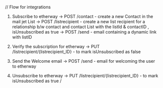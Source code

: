 // Flow for integrations

1. Subscribe to etherway
   -> POST /contact - create a new Contact in the mail jet List
   -> POST /listrecipient - create a new list recipient for a relationship b/w contact and contact List with the listId & contactID , isUnsubscribed as true
   -> POST /send - email containing a dynamic link with listID

2. Verify the subscription for etherway
   -> PUT /listrecipient/{listrecipient_ID} - to mark isUnsubscribed as false

3. Send the Welcome email
   -> POST /send - email for welcoming the user to etherway

4. Unsubscribe to etherway
   -> PUT /listrecipient/{listrecipient_ID} - to mark isUnsubscribed as true /
